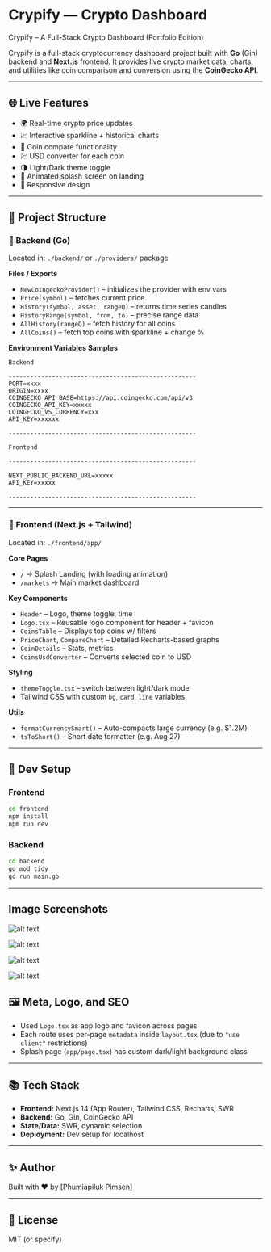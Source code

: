 # Crypify — Crypto Dashboard

Crypify – A Full-Stack Crypto Dashboard (Portfolio Edition)

Crypify is a full-stack cryptocurrency dashboard project built with **Go** (Gin) backend and **Next.js** frontend. It provides live crypto market data, charts, and utilities like coin comparison and conversion using the **CoinGecko API**.

---

## 🌐 Live Features

- 🌍 Real-time crypto price updates
- 📈 Interactive sparkline + historical charts
- 🔄 Coin compare functionality
- 💹 USD converter for each coin
- 🌗 Light/Dark theme toggle
- 🚀 Animated splash screen on landing
- 📱 Responsive design

---

## 📁 Project Structure

### 🔧 Backend (Go)

Located in: `./backend/` or `./providers/` package

**Files / Exports**
- `NewCoingeckoProvider()` – initializes the provider with env vars
- `Price(symbol)` – fetches current price
- `History(symbol, asset, rangeQ)` – returns time series candles
- `HistoryRange(symbol, from, to)` – precise range data
- `AllHistory(rangeQ)` – fetch history for all coins
- `AllCoins()` – fetch top coins with sparkline + change %

**Environment Variables Samples**
```
Backend

----------------------------------------------------
PORT=xxxx
ORIGIN=xxxx
COINGECKO_API_BASE=https://api.coingecko.com/api/v3
COINGECKO_API_KEY=xxxxx
COINGECKO_VS_CURRENCY=xxx
API_KEY=xxxxxx

----------------------------------------------------

Frontend

----------------------------------------------------

NEXT_PUBLIC_BACKEND_URL=xxxxx
API_KEY=xxxxx

----------------------------------------------------

```

---



### 🎨 Frontend (Next.js + Tailwind)

Located in: `./frontend/app/`

**Core Pages**
- `/` → Splash Landing (with loading animation)
- `/markets` → Main market dashboard

**Key Components**
- `Header` – Logo, theme toggle, time
- `Logo.tsx` – Reusable logo component for header + favicon
- `CoinsTable` – Displays top coins w/ filters
- `PriceChart`, `CompareChart` – Detailed Recharts-based graphs
- `CoinDetails` – Stats, metrics
- `CoinsUsdConverter` – Converts selected coin to USD

**Styling**
- `themeToggle.tsx` – switch between light/dark mode
- Tailwind CSS with custom `bg`, `card`, `line` variables

**Utils**
- `formatCurrencySmart()` – Auto-compacts large currency (e.g. $1.2M)
- `tsToShort()` – Short date formatter (e.g. Aug 27)

---

## 🔧 Dev Setup

### Frontend

```bash
cd frontend
npm install
npm run dev
```


### Backend

```bash
cd backend
go mod tidy
go run main.go
```

---


## Image Screenshots

![alt text](image.png)

![alt text](image-7.png)

![alt text](image-6.png)

![alt text](image-3.png)
## 🖼 Meta, Logo, and SEO

- Used `Logo.tsx` as app logo and favicon across pages
- Each route uses per-page `metadata` inside `layout.tsx` (due to `"use client"` restrictions)
- Splash page (`app/page.tsx`) has custom dark/light background class

---

## 📚 Tech Stack

- **Frontend:** Next.js 14 (App Router), Tailwind CSS, Recharts, SWR
- **Backend:** Go, Gin, CoinGecko API
- **State/Data:** SWR, dynamic selection
- **Deployment:** Dev setup for localhost

---

## ✨ Author

Built with ❤️ by [Phumiapiluk Pimsen]

---

## 📄 License

MIT (or specify)